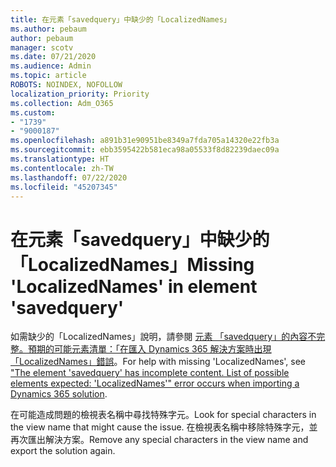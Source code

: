 ```yaml
---
title: 在元素「savedquery」中缺少的「LocalizedNames」
ms.author: pebaum
author: pebaum
manager: scotv
ms.date: 07/21/2020
ms.audience: Admin
ms.topic: article
ROBOTS: NOINDEX, NOFOLLOW
localization_priority: Priority
ms.collection: Adm_O365
ms.custom:
- "1739"
- "9000187"
ms.openlocfilehash: a891b31e90951be8349a7fda705a14320e22fb3a
ms.sourcegitcommit: ebb3595422b581eca98a05533f8d82239daec09a
ms.translationtype: HT
ms.contentlocale: zh-TW
ms.lasthandoff: 07/22/2020
ms.locfileid: "45207345"
---
```

# <a name="missing-localizednames-in-element-savedquery"></a><span data-ttu-id="38ae5-102">在元素「savedquery」中缺少的「LocalizedNames」</span><span class="sxs-lookup"><span data-stu-id="38ae5-102">Missing 'LocalizedNames' in element 'savedquery'</span></span>

<span data-ttu-id="38ae5-103">如需缺少的「LocalizedNames」說明，請參閱 [元素 「savedquery」的內容不完整。預期的可能元素清單：「在匯入 Dynamics 365 解決方案時出現「LocalizedNames」錯誤](https://support.microsoft.com/help/4463330/the-element-savedquery-has-incomplete-content-list-of-possible-element)。</span><span class="sxs-lookup"><span data-stu-id="38ae5-103">For help with missing 'LocalizedNames', see ["The element 'savedquery' has incomplete content. List of possible elements expected: 'LocalizedNames'" error occurs when importing a Dynamics 365 solution](https://support.microsoft.com/help/4463330/the-element-savedquery-has-incomplete-content-list-of-possible-element).</span></span>

<span data-ttu-id="38ae5-104">在可能造成問題的檢視表名稱中尋找特殊字元。</span><span class="sxs-lookup"><span data-stu-id="38ae5-104">Look for special characters in the view name that might cause the issue.</span></span> <span data-ttu-id="38ae5-105">在檢視表名稱中移除特殊字元，並再次匯出解決方案。</span><span class="sxs-lookup"><span data-stu-id="38ae5-105">Remove any special characters in the view name and export the solution again.</span></span>